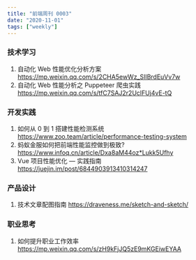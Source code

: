 ```yaml
---
title: "前端周刊 0003"
date: "2020-11-01"
tags: ["weekly"]
---
```


### 技术学习
1. 自动化 Web 性能优化分析方案 https://mp.weixin.qq.com/s/2CHA5ewWz_SIlBrdEuVv7w
2. 自动化 Web 性能分析之 Puppeteer 爬虫实践  https://mp.weixin.qq.com/s/tfC7SAJ2r2UclFUj4vE-tQ


### 开发实践
1. 如何从 0 到 1 搭建性能检测系统 https://www.zoo.team/article/performance-testing-system
2. 蚂蚁金服如何把前端性能监控做到极致? https://www.infoq.cn/article/Dxa8aM44oz*Lukk5Ufhy
3. Vue 项目性能优化 — 实践指南 https://juejin.im/post/6844903913410314247

### 产品设计
1. 技术文章配图指南 https://draveness.me/sketch-and-sketch/


### 职业思考
1. 如何提升职业工作效率 https://mp.weixin.qq.com/s/zH9kFjJQ5zE9mKGEiwEYAA